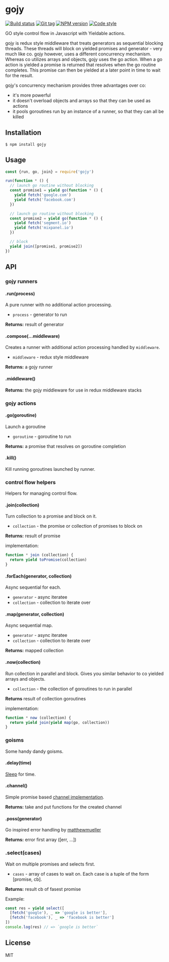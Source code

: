 
# gojy

[![Build status][travis-image]][travis-url]
[![Git tag][git-image]][git-url]
[![NPM version][npm-image]][npm-url]
[![Code style][standard-image]][standard-url]

GO style control flow in Javascript with Yieldable actions.

gojy is redux style middleware that treats generators as sequential blocking threads. These threads will block on yielded promises and generator - very much like co. gojy however, uses a different concurrency mechanism. Whereas co utilizes arrays and objects, gojy uses the go action. When a go action is yielded a promise is returned that resolves when the go routine completes. This promise can then be yielded at a later point in time to wait for the result.

gojy's concurrency mechanism provides three advantages over co:

 - it's more powerful
 - it doesn't overload objects and arrays so that they can be used as actions
 - it pools goroutines run by an instance of a runner, so that they can all be killed

## Installation

    $ npm install gojy

## Usage

```js
const {run, go, join} = require('gojy')

run(function * () {
  // launch go routine without blocking
  const promise1 = yield go(function * () {
    yield fetch('google.com')
    yield fetch('facebook.com')
  })

  // launch go routine without blocking
  const promise2 = yield go(function * () {
    yield fetch('segment.io')
    yield fetch('mixpanel.io')
  })

  // block
  yield join([promise1, promise2])
})
```

## API

### gojy runners

#### .run(process)
A pure runner with no additional action processing.

- `process` - generator to run

**Returns:** result of generator

#### .compose(...middleware)
Creates a runner with additional action processing handled by `middleware`.

- `middleware` - redux style middleware

**Returns:** a gojy runner

#### .middleware()

**Returns:** the gojy middleware for use in redux middleware stacks

### gojy actions

#### .go(goroutine)
Launch a goroutine

- `goroutine` - goroutine to run

**Returns:** a promise that resolves on goroutine completion

#### .kill()
Kill running goroutines launched by runner.

### control flow helpers
Helpers for managing control flow.

#### .join(collection)
Turn collection to a promise and block on it.

- `collection` - the promise or collection of promises to block on

**Returns:** result of promise

implementation:
```js
function * join (collection) {
  return yield toPromise(collection)
}
```

#### .forEach(generator, collection)
Async sequential for each.

- `generator` - async iteratee
- `collection` - collection to iterate over

#### .map(generator, collection)
Async sequential map.

- `generator` - async iteratee
- `collection` - collection to iterate over

**Returns:** mapped collection

#### .now(collection)
Run collection in parallel and block. Gives you similar behavior to co yielded arrays and objects.

- `collection` - the collection of goroutines to run in parallel

**Returns** result of collection goroutines

implementation:
```js
function * now (collection) {
  return yield join(yield map(go, collection))
}
```

### goisms
Some handy dandy goisms.

#### .delay(time)
[Sleep](//github.com/micro-js/sleep) for time.

#### .channel()
Simple promise based [channel implementation](//github.com/micro-js/channel).

**Returns:** take and put functions for the created channel

#### .poss(generator)
Go inspired error handling by [matthewmueller](//github.com/matthewmueller/poss)

**Returns:** error first array ([err, ...])

### .select(cases)
Wait on multiple promises and selects first.

- `cases` - array of cases to wait on. Each case is a tuple of the form [promise, cb].

**Returns:** result cb of fasest promise

Example:
```js
const res = yield select([
  [fetch('google'), _ => 'google is better'],
  [fetch('facebook'), _ => 'facebook is better']
])
console.log(res) // => `google is better`
```


## License

MIT

[travis-image]: https://img.shields.io/travis/joshrtay/gojy.svg?style=flat-square
[travis-url]: https://travis-ci.org/joshrtay/gojy
[git-image]: https://img.shields.io/github/tag/joshrtay/gojy.svg?style=flat-square
[git-url]: https://github.com/joshrtay/gojy
[standard-image]: https://img.shields.io/badge/code%20style-standard-brightgreen.svg?style=flat-square
[standard-url]: https://github.com/feross/standard
[npm-image]: https://img.shields.io/npm/v/gojy.svg?style=flat-square
[npm-url]: https://npmjs.org/package/gojy
